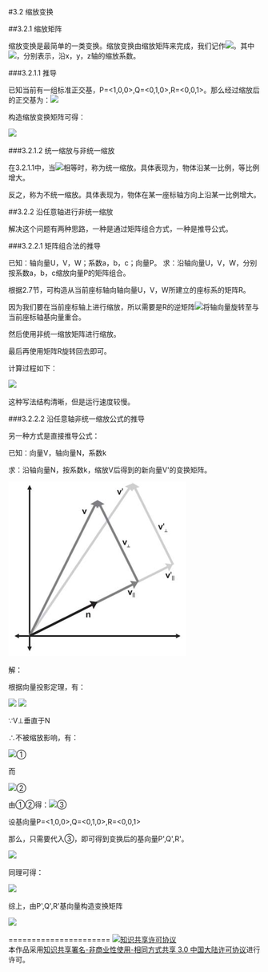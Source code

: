 #3.2 缩放变换

##3.2.1 缩放矩阵

缩放变换是最简单的一类变换。缩放变换由缩放矩阵来完成，我们记作<img src="http://www.forkosh.com/mathtex.cgi?\[S\left( {{k_x},{k_y},{k_z}} \right)\]">。其中<img src="http://www.forkosh.com/mathtex.cgi?\[{{k_x},{k_y},{k_z}}\]">，分别表示，沿x，y，z轴的缩放系数。

###3.2.1.1 推导 

已知当前有一组标准正交基，P=\<1,0,0\>,Q=\<0,1,0\>,R=\<0,0,1\>。那么经过缩放后的正交基为：<img src="http://www.forkosh.com/mathtex.cgi?\[P' = \left\langle {{k_x},0,0} \right\rangle ,Q' = \left\langle {0,{k_y},0} \right\rangle ,R' = \left\langle {0,0,{k_z}} \right\rangle \]">

构造缩放变换矩阵可得：

<img src="http://www.forkosh.com/mathtex.cgi?\[S\left( {{k_x},{k_y},{k_z}} \right) = \left[ {\begin{array}{*{20}{c}}
{P'}&{Q'}&{R'}
\end{array}} \right] = \left[ {\begin{array}{*{20}{c}}
{{k_x}}&0&0\\
0&{{k_y}}&0\\
0&0&{{k_z}}
\end{array}} \right]\]">

###3.2.1.2 统一缩放与非统一缩放

在3.2.1.1中，当<img src="http://www.forkosh.com/mathtex.cgi?\[{{k_x},{k_y},{k_z}}\]">相等时，称为统一缩放。具体表现为，物体沿某一比例，等比例增大。

反之，称为不统一缩放。具体表现为，物体在某一座标轴方向上沿某一比例增大。

##3.2.2 沿任意轴进行非统一缩放

解决这个问题有两种思路，一种是通过矩阵组合方式，一种是推导公式。

###3.2.2.1 矩阵组合法的推导

已知：轴向量U，V，W；系数a，b，c；向量P。
求：沿轴向量U，V，W，分别按系数a，b，c缩放向量P的矩阵组合。

根据2.7节，可构造从当前座标轴向轴向量U，V，W所建立的座标系的矩阵R。

因为我们要在当前座标轴上进行缩放，所以需要是R的逆矩阵<img src="http://www.forkosh.com/mathtex.cgi?$${R^{ - 1}}$$">将轴向量旋转至与当前座标轴基向量重合。

然后使用非统一缩放矩阵进行缩放。

最后再使用矩阵R旋转回去即可。

计算过程如下：

<img src="http://www.forkosh.com/mathtex.cgi?\[P' = RS{R^{ - 1}}P = \left[ {\begin{array}{*{20}{c}}
{{U_x}}&{{V_x}}&{{W_x}}\\
{{U_y}}&{{V_y}}&{{W_y}}\\
{{U_z}}&{{V_z}}&{{W_z}}
\end{array}} \right]\left[ {\begin{array}{*{20}{c}}
a&0&0\\
0&b&0\\
0&0&c
\end{array}} \right]{\left[ {\begin{array}{*{20}{c}}
{{U_x}}&{{V_x}}&{{W_x}}\\
{{U_y}}&{{V_y}}&{{W_y}}\\
{{U_z}}&{{V_z}}&{{W_z}}
\end{array}} \right]^{ - 1}}\left[ {\begin{array}{*{20}{c}}
{{P_x}}\\
{{P_y}}\\
{{P_z}}
\end{array}} \right]\]">

这种写法结构清晰，但是运行速度较慢。

###3.2.2.2 沿任意轴非统一缩放公式的推导

另一种方式是直接推导公式：

已知：向量V，轴向量N，系数k

求：沿轴向量N，按系数k，缩放V后得到的新向量V'的变换矩阵。

![替代文本](pic/3-2-1.png "3-2-1.png")

解：

根据向量投影定理，有：

<img src="http://www.forkosh.com/mathtex.cgi?\[V = {V_\parallel } + {V_ \bot }\]">

<img src="http://www.forkosh.com/mathtex.cgi?\[{V_\parallel } = \left( {V \cdot N} \right)N\]">

∵V⊥垂直于N

∴不被缩放影响，有：

<img src="http://www.forkosh.com/mathtex.cgi?\[V{'_ \bot } = {V_ \bot } = V - {V_\parallel } = V - \left( {V \cdot N} \right)N\]">①

而

<img src="http://www.forkosh.com/mathtex.cgi?\[V{'_\parallel } = k{V_\parallel } = k\left( {V \cdot N} \right)N\]">②


由①②得：<img src="http://www.forkosh.com/mathtex.cgi?\[V' = V{'_ \bot } + V{'_\parallel } = V - \left( {V \cdot N} \right)N + k\left( {V \cdot N} \right)N = V - \left( {1 - k} \right)\left( {V \cdot N} \right)N\]">③

设基向量P=\<1,0,0\>,Q=\<0,1,0\>,R=\<0,0,1\>

那么，只需要代入③，即可得到变换后的基向量P',Q',R'。


<img src="http://www.forkosh.com/mathtex.cgi?\[\begin{array}{l}
P' = P + \left( {1 - k} \right)\left( {P \cdot N} \right)N\\
 = \left[ {\begin{array}{*{20}{c}}
1\\
0\\
0
\end{array}} \right] + \left( {k - 1} \right)\left( {\left[ {\begin{array}{*{20}{c}}
1\\
0\\
0
\end{array}} \right] \cdot \left[ {\begin{array}{*{20}{c}}
{{N_x}}\\
{{N_y}}\\
{{N_z}}
\end{array}} \right]} \right)\left[ {\begin{array}{*{20}{c}}
{{N_x}}\\
{{N_y}}\\
{{N_z}}
\end{array}} \right]\\
 = \left[ {\begin{array}{*{20}{c}}
1\\
0\\
0
\end{array}} \right] + \left( {k - 1} \right){N_x}\left[ {\begin{array}{*{20}{c}}
{{N_x}}\\
{{N_y}}\\
{{N_z}}
\end{array}} \right]\\
 = \left[ {\begin{array}{*{20}{c}}
{1 + \left( {k - 1} \right)N_x^2}\\
{\left( {k - 1} \right){N_x}{N_y}}\\
{\left( {k - 1} \right){N_x}{N_z}}
\end{array}} \right]
\end{array}\]">

同理可得：

<img src="http://www.forkosh.com/mathtex.cgi?\[Q' = \left[ {\begin{array}{*{20}{c}}
{\left( {k - 1} \right){N_x}{N_y}}\\
{1 + \left( {k - 1} \right)N_y^2}\\
{\left( {k - 1} \right){N_y}{N_z}}
\end{array}} \right],R' = \left[ {\begin{array}{*{20}{c}}
{\left( {k - 1} \right){N_x}{N_z}}\\
{\left( {k - 1} \right){N_y}{N_z}}\\
{1 + \left( {k - 1} \right)N_z^2}
\end{array}} \right]\]">

综上，由P',Q',R'基向量构造变换矩阵

<img src="http://www.forkosh.com/mathtex.cgi?\[{S_{\left( {N,k} \right)}} = \left[ {\begin{array}{*{20}{c}}
{P'}&{Q'}&{R'}
\end{array}} \right] = \left[ {\begin{array}{*{20}{c}}
{1 + \left( {k - 1} \right)N_x^2}\\
{\left( {k - 1} \right){N_x}{N_y}}\\
{\left( {k - 1} \right){N_x}{N_z}}
\end{array}\begin{array}{*{20}{c}}
{\left( {k - 1} \right){N_x}{N_y}}\\
{1 + \left( {k - 1} \right)N_y^2}\\
{\left( {k - 1} \right){N_y}{N_z}}
\end{array}\begin{array}{*{20}{c}}
{\left( {k - 1} \right){N_x}{N_z}}\\
{\left( {k - 1} \right){N_y}{N_z}}\\
{1 + \left( {k - 1} \right)N_z^2}
\end{array}} \right]\]">

======================
<a rel="license" href="http://creativecommons.org/licenses/by-nc-sa/3.0/cn/"><img alt="知识共享许可协议" style="border-width:0" src="https://i.creativecommons.org/l/by-nc-sa/3.0/cn/88x31.png" /></a><br />本作品采用<a rel="license" href="http://creativecommons.org/licenses/by-nc-sa/3.0/cn/">知识共享署名-非商业性使用-相同方式共享 3.0 中国大陆许可协议</a>进行许可。